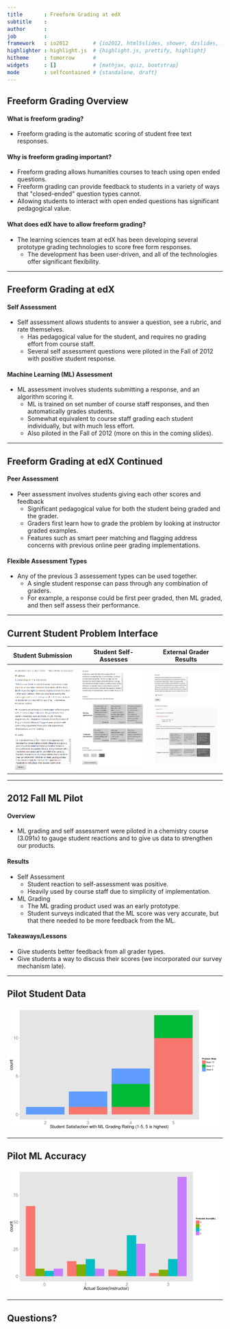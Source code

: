 ```yaml
---
title       : Freeform Grading at edX
subtitle    : 
author      : 
job         : 
framework   : io2012        # {io2012, html5slides, shower, dzslides, ...}
highlighter : highlight.js  # {highlight.js, prettify, highlight}
hitheme     : tomorrow      # 
widgets     : []            # {mathjax, quiz, bootstrap}
mode        : selfcontained # {standalone, draft}
---
```



## Freeform Grading Overview

#### What is freeform grading?
* Freeform grading is the automatic scoring of student free text responses.

#### Why is freeform grading important?
* Freeform grading allows humanities courses to teach using open ended questions.
* Freeform grading can provide feedback to students in a variety of ways that "closed-ended" question types cannot.
* Allowing students to interact with open ended questions has significant pedagogical value.

#### What does edX have to allow freeform grading?
* The learning sciences team at edX has been developing several prototype grading technologies to score free form responses.
  * The development has been user-driven, and all of the technologies offer significant flexibility.

---
## Freeform Grading at edX

#### Self Assessment
* Self assessment allows students to answer a question, see a rubric, and rate themselves.
  * Has pedagogical value for the student, and requires no grading effort from course staff.
  * Several self assessment questions were piloted in the Fall of 2012 with positive student response.

#### Machine Learning (ML) Assessment
* ML assessment involves students submitting a response, and an algorithm scoring it.
  * ML is trained on set number of course staff responses, and then automatically grades students.
  * Somewhat equivalent to course staff grading each student individually, but with much less effort.
  * Also piloted in the Fall of 2012 (more on this in the coming slides).

---
## Freeform Grading at edX Continued

#### Peer Assessment
* Peer assessment involves students giving each other scores and feedback
  * Significant pedagogical value for both the student being graded and the grader.
  * Graders first learn how to grade the problem by looking at instructor graded examples.
  * Features such as smart peer matching and flagging address concerns with previous online peer grading implementations.

#### Flexible Assessment Types
* Any of the previous 3 assessement types can be used together.
  * A single student response can pass through any combination of graders.
  * For example, a response could be first peer graded, then ML graded, and then self assess their performance.

---
## Current Student Problem Interface
Student Submission  |  Student Self-Assesses | External Grader Results
------------- | ------------- | -------------
![alt text](assets/img/submission_box_small.png) | ![alt text](assets/img/self_assessment_rate_small.png) | ![alt text](assets/img/grader_result_box_small.png)

---
## 2012 Fall ML Pilot

#### Overview
* ML grading and self assessment were piloted in a chemistry course (3.091x) to gauge student reactions and to give us data to strengthen our products.

#### Results
* Self Assessment
  * Student reaction to self-assessment was positive.
  * Heavily used by course staff due to simplicity of implementation.
* ML Grading
  * The ML grading product used was an early prototype.
  * Student surveys indicated that the ML score was very accurate, but that there needed to be more feedback from the ML.

#### Takeaways/Lessons
* Give students better feedback from all grader types.
* Give students a way to discuss their scores (we incorporated our survey mechanism late).

---
## Pilot Student Data

![plot of chunk unnamed-chunk-2](figure/unnamed-chunk-2.png) 


---
## Pilot ML Accuracy

![plot of chunk unnamed-chunk-3](figure/unnamed-chunk-3.png) 


---
## Questions?

